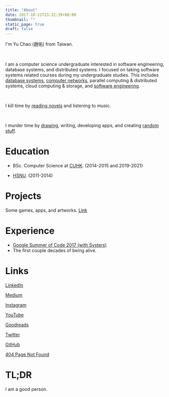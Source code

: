 ```yaml
---
title: "About"
date: 2017-10-21T23:32:39+08:00
thumbnail: ""
static_page: true
draft: false
---
```


I'm Yu Chao (趙佑) from Taiwan.

<br />

I am a computer science undergraduate interested in software engineering, database systems, and distributed systems. I focused on taking software systems related courses during my undergraduate studies. This includes [database systems](/cuhk-course-review/csci3170), [computer networks](/cuhk-course-review/csci4430-estr4120), parallel computing & distributed systems, cloud computing & storage, and [software engineering](/cuhk-course-review/csci3100).

<br />

I kill time by [reading novels](https://www.goodreads.com/author/show/18427549.Yu_Chao) and listening to music.

<br />

I murder time by [drawing](https://www.instagram.com/yuchao.jpg/), writing, developing apps, and creating [random stuff](/projects).

# Education
* BSc. Computer Science at [CUHK](http://www.cuhk.edu.hk/). (2014-2015 and 2019-2021)

* [HSNU](https://www.hs.ntnu.edu.tw). (2011-2014)

# Projects
Some games, apps, and artworks. [Link](/projects)

# Experience
* [Google Summer of Code 2017 (with Systers)](https://github.com/systers/powerup-iOS)
* The first couple decades of being alive.

# Links
[LinkedIn](https://www.linkedin.com/in/yu-chao-a55b85b2/)

[Medium](https://medium.com/@realYuChao)

[Instagram](https://instagram.com/yuchao.jpg)

[YouTube](https://www.youtube.com/channel/UC3LBzCYKiqZ_S2FaJE7o_Vw)

[Goodreads](https://www.goodreads.com/author/show/18427549.Yu_Chao)

[Twitter](https://twitter.com/realYuChao)

[GitHub](https://github.com/YuChaoGithub)

[404 Page Not Found](https://shinerightstudio.com/404)

# TL;DR
I am a good person.
